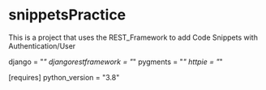 # snippetsPractice
This is a project that uses the REST_Framework to add Code Snippets with Authentication/User



django = "*"
djangorestframework = "*"
pygments = "*"
httpie = "*"

[requires]
python_version = "3.8"
